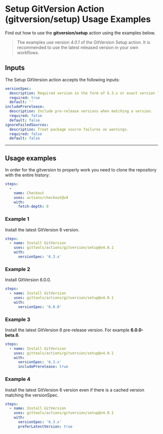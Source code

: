 # Setup GitVersion Action (gitversion/setup) Usage Examples

Find out how to use the **gitversion/setup** action using the examples below.

> The examples use version _4.0.1_ of the GitVersion Setup action.  It is recommended to use the latest released version in your own workflows.

## Inputs

The Setup GitVersion action accepts the following inputs:

```yaml
versionSpec:
  description: Required version in the form of 6.3.x or exact version like 6.3.0.
  required: true
  default: ''
includePrerelease:
  description: Include pre-release versions when matching a version.
  required: false
  default: false
ignoreFailedSources:
  description: Treat package source failures as warnings.
  required: false
  default: false
```

---

## Usage examples

In order for the gitversion to properly work you need to clone the repository with the entire history:

```yaml
steps:
  -
    name: Checkout
    uses: actions/checkout@v4
    with:
      fetch-depth: 0
```

### Example 1

Install the latest GitVersion 6 version.

```yaml
steps:
  - name: Install GitVersion
    uses: gittools/actions/gitversion/setup@v4.0.1
    with:
      versionSpec: '6.3.x'
```

### Example 2

Install GitVersion 6.0.0.

```yaml
steps:
  - name: Install GitVersion
    uses: gittools/actions/gitversion/setup@v4.0.1
    with:
      versionSpec: '6.0.0'
```

### Example 3

Install the latest GitVersion 6 pre-release version.  For example **6.0.0-beta.6**.

```yaml
steps:
  - name: Install GitVersion
    uses: gittools/actions/gitversion/setup@v4.0.1
    with:
      versionSpec: '6.3.x'
      includePrerelease: true
```

### Example 4

Install the latest GitVersion 6 version even if there is a cached version matching the versionSpec.

```yaml
steps:
  - name: Install GitVersion
    uses: gittools/actions/gitversion/setup@v4.0.1
    with:
      versionSpec: '6.3.x'
      preferLatestVersion: true
```
